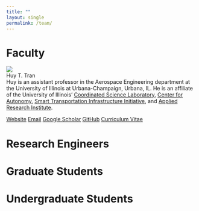 ```yaml
---
title: ""
layout: single
permalink: /team/
---
```


# Faculty

<figure-team>
    <img src="{{ site.url }}{{ site.baseurl }}/assets/images/huy.jpg">
    <figcaption-team>
        <div class="row">
            <team-name>Huy T. Tran</team-name>
        </div>
        <div class="row">
            <team-info>Huy is an assistant professor in the Aerospace Engineering department at the University of Illinois at Urbana-Champaign, Urbana, IL. He is an affiliate of the University of Illinois’ <a href="https://csl.illinois.edu/">Coordinated Science Laboratory</a>, <a href="https://autonomy.illinois.edu">Center for Autonomy</a>, <a href="https://stii.illinois.edu/">Smart Transportation Infrastructure Initiative</a>, and <a href="https://appliedresearch.illinois.edu/">Applied Research Institute</a>.</team-info>
        </div>
        <!-- remove entire row or specific items if not needed -->
        <div class="row" style="margin-top: 1em">
            <span class="team-logo"><i class="fas fa-fw fa-link"></i> <a href="http://huytrtran.github.io">Website</a></span>
            <span class="team-logo"><i class="fas fa-fw fa-envelope-square"></i> <a href="mailto:huytran1@illinois.edu">Email</a></span>
            <span class="team-logo"><i class="fa fa-graduation-cap"></i> <a href="https://scholar.google.com/citations?user=TgaPukcAAAAJ&hl=en">Google Scholar</a></span>
            <span class="team-logo"><i class="fab fa-fw fa-github"></i> <a href="https://github.com/huytrtran">GitHub</a></span>
            <span class="team-logo"><i class="fas fa-fw fa-file-alt"></i> <a href="https://github.com/huytrtran">Curriculum Vitae</a></span>
        </div>
    </figcaption-team>
</figure-team>

# Research Engineers

# Graduate Students

# Undergraduate Students
